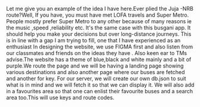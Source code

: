 Let me give you an example of the idea I have here.Ever plied the Juja -NRB route?Well, If you have, you must have met LOFA travels and Super Metro. People mostly prefer Super Metro to any other because of many reasons ie the music ,speed ,reliability etc. It's the same case with this busgani app. It should help you make your decisions but over long-distance journeys.
This is in line with a gap I am trying to fill, one  that I have experienced as an enthusiast
In designing the website, we use FIGMA first and also listen from our classmates and friends on the ideas they have . Also keen ear to TMs advise.The website has a theme of blue,black and white mainly and a bit of purple.We route the page and we will be having a landing page showing various destinations and also another page where our buses are fetched and another for key.
For our server, we will create our own db.json to suit what is in mind and we will fetch it so that we can display it.
We will also add in a favourites area so that one can enlist their favourite buses and a search area too.This will use keys and route codes.